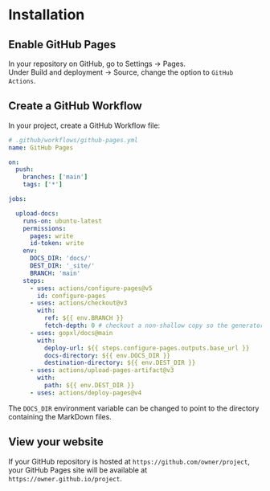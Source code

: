 # Installation

## Enable GitHub Pages

In your repository on GitHub, go to Settings → Pages.<br>
Under Build and deployment → Source, change the option to `GitHub Actions`.

## Create a GitHub Workflow

In your project, create a GitHub Workflow file:
```yaml
# .github/workflows/github-pages.yml
name: GitHub Pages

on:
  push:
    branches: ['main']
    tags: ['*']

jobs:

  upload-docs:
    runs-on: ubuntu-latest
    permissions:
      pages: write
      id-token: write
    env:
      DOCS_DIR: 'docs/'
      DEST_DIR: '_site/'
      BRANCH: 'main'
    steps:
      - uses: actions/configure-pages@v5
        id: configure-pages
      - uses: actions/checkout@v3
        with:
          ref: ${{ env.BRANCH }}
          fetch-depth: 0 # checkout a non-shallow copy so the generator can generate docs for all major versions
      - uses: gopxl/docs@main
        with:
          deploy-url: ${{ steps.configure-pages.outputs.base_url }}
          docs-directory: ${{ env.DOCS_DIR }}
          destination-directory: ${{ env.DEST_DIR }}
      - uses: actions/upload-pages-artifact@v3
        with:
          path: ${{ env.DEST_DIR }}
      - uses: actions/deploy-pages@v4
```

The `DOCS_DIR` environment variable can be changed to point
to the directory containing the MarkDown files.

## View your website

If your GitHub repository is hosted at `https://github.com/owner/project`,
your GitHub Pages site will be available at `https://owner.github.io/project`.